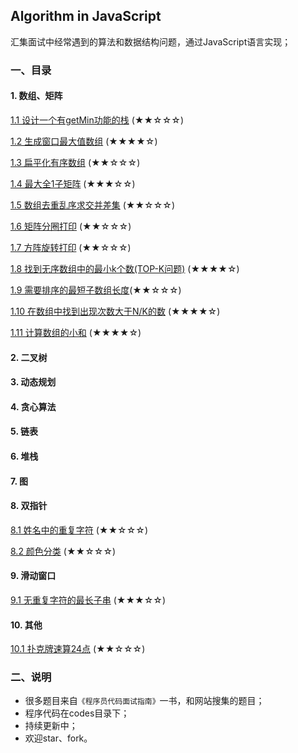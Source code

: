 ## Algorithm in JavaScript
汇集面试中经常遇到的算法和数据结构问题，通过JavaScript语言实现；

### 一、目录

#### 1. 数组、矩阵
[1.1 设计一个有getMin功能的栈](./md/1.1twoStackQueue.md) (★★☆☆☆)

[1.2 生成窗口最大值数组](./md/1.2getWindowMax.md) (★★★★☆)

[1.3 扁平化有序数组](./md/1.3flattenOrderArray.md) (★★☆☆☆)

[1.4 最大全1子矩阵](./md/1.4getMaxMatrix.md) (★★★☆☆)

[1.5 数组去重乱序求交并差集](./md/1.5arrayOptions.md) (★★☆☆☆)

[1.6 矩阵分圈打印](./md/1.6matrixCirclePrint.md) (★★☆☆☆)

[1.7 方阵旋转打印](./md/1.7matrixRotatePrint.md) (★★☆☆☆)

[1.8 找到无序数组中的最小k个数(TOP-K问题)](./md/1.8minKDisorderArr.md) (★★★★☆)

[1.9 需要排序的最短子数组长度](./md/1.9minDisorderLength.md)(★★☆☆☆)

[1.10 在数组中找到出现次数大于N/K的数](./md/1.10findOverKNumbers.md) (★★★★☆)

[1.11 计算数组的小和](./md/1.11getSmallSum.md) (★★★★☆)

#### 2. 二叉树
#### 3. 动态规划
#### 4. 贪心算法
#### 5. 链表
#### 6. 堆栈
#### 7. 图
#### 8. 双指针
[8.1 姓名中的重复字符](./md/8.1repleatCharsInName.md) (★★☆☆☆)

[8.2 颜色分类](./md/8.2colorClassification.md) (★★☆☆☆)

#### 9. 滑动窗口
[9.1 无重复字符的最长子串](./md/9.1longestSubstr.md) (★★★☆☆)

#### 10. 其他
[10.1 扑克牌速算24点](./md/10.1get24.md) (★★☆☆☆)

### 二、说明

- 很多题目来自`《程序员代码面试指南》`一书，和网站搜集的题目；
- 程序代码在codes目录下；
- 持续更新中；
- 欢迎star、fork。
